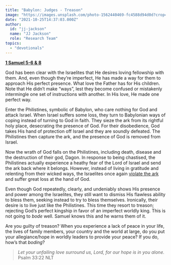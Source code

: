 ```yaml
---
title: "Babylon: Judges - Treason"
image: "https://images.unsplash.com/photo-1562440469-fc4588d94d0d?crop=entropy&cs=srgb&fm=jpg&ixid=Mnw5NjYxfDB8MXxzZWFyY2h8MTB8fFRydXRofGVufDB8fHx8MTYxODIzNjM3Mw&ixlib=rb-1.2.1&q=85"
date: "2021-10-25T14:37:03.000Z"
author:
  id: "jj-jackson"
  name: "JJ Jackson"
  role: "Research Team"
topics:
  - "devotionals"
---
```

[**1 Samuel 5-6 & 8**][1]

God has been clear with the Israelites that He desires loving fellowship with them. And, even though they’re imperfect, He has made a way for them to approach His perfect presence. What love the Father has for His children. Note that He didn’t make “ways”, lest they become confused or mistakenly intermingle one set of instructions with another. In His love, He made one perfect way.

Enter the Philistines, symbolic of Babylon, who care nothing for God and attack Israel. When Israel suffers some loss, they turn to Babylonian ways of coping instead of turning to God in faith. They sieze the ark from its rightful holy place, desecrating the presence of God. For their disobedience, God takes His hand of protection off Israel and they are soundly defeated. The Philistines then capture the ark, and the presence of God is removed from Israel.

Now the wrath of God falls on the Philistines, including death, disease and the destruction of their god, Dagon. In response to being chastised, the Philistines actually experience a heathy fear of the Lord of Israel and send the ark back where it belongs. However, instead of living in gratitude and relenting from their wicked ways, the Israelites once again [violate the ark][2] and suffer great loss at the hand of God.

Even though God repeatedly, clearly, and undeniably shows His presence and power among the Israelites, they still want to dismiss His flawless ability to bless them, seeking instead to try to bless themselves. Ironically, their desire is to live just like the Philistines. This time they resort to treason; rejecting God’s perfect kingship in favor of an imperfect worldly king. This is not going to _bode_ well. Samuel knows this and he warns them of it.

Are you guilty of treason? When you experience a lack of peace in your life, the lives of family members, your country and the world at large, do you put your allegiance/hope in worldly leaders to provide your peace? If you do, how’s that _boding_?

> _Let your unfailing love surround us, Lord, for our hope is in you alone._ Psalm 33:22 NLT

[1]: https://www.biblegateway.com/passage/?search=1+Samuel+5-6%2C+8&version=NLT
[2]: https://biblehub.com/1_samuel/6-19.htm
